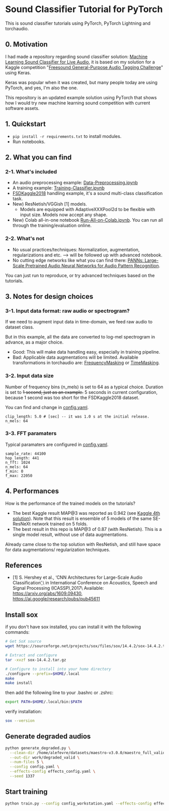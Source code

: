 # Sound Classifier Tutorial for PyTorch

This is sound classifier tutorials using PyTorch, PyTorch Lightning and torchaudio.

## 0. Motivation

I had made a repository regarding sound classifier solution: [Machine Learning Sound Classifier for Live Audio](https://github.com/daisukelab/ml-sound-classifier),
it is based on my solution for a Kaggle competition "[Freesound General-Purpose Audio Tagging Challenge](https://www.kaggle.com/c/freesound-audio-tagging)" using Keras.

Keras was popular when it was created, but many people today are using PyTorch, and yes, I'm also the one.

This repository is an updated example solution using PyTorch that shows how I would try new machine learning sound competition with current software assets.

## 1. Quickstart

- `pip install -r requirements.txt` to install modules.
- Run notebooks.

## 2. What you can find

### 2-1. What's included

- An audio preprocessing example: [Data-Preprocessing.ipynb](Data-Preprocessing.ipynb)
- A training example: [Training-Classifier.ipynb](Training-Classifier.ipynb)
- [FSDKaggle2018](https://zenodo.org/record/2552860#.X9TH6mT7RzU) handling example, it's a sound multi-class classification task.
- New) ResNetish/VGGish [1] models.
    - Models are equipped with AdaptiveXXXPool2d to be flexible with input size. Models now accept any shape.
- New) Colab all-in-one notebook [Run-All-on-Colab.ipynb](Run-All-on-Colab.ipynb). You can run all through the training/evaluation online.

### 2-2. What's not

- No usual practices/techniques: Normalization, augmentation, regularizations and etc. --> will be followed up with advanced notebook.
- No cutting edge networks like what you can find there: [PANNs: Large-Scale Pretrained Audio Neural Networks for Audio Pattern Recognition](https://github.com/qiuqiangkong/audioset_tagging_cnn).

You can just run to reproduce, or try advanced techniques based on the tutorials.

## 3. Notes for design choices

### 3-1. Input data format: raw audio or spectrogram?

If we need to augment input data in time-domain, we feed raw audio to dataset class.

But in this example, all the data are converted to log-mel spectrogram in advance, as a major choice.

- Good: This will make data handling easy, especially in training pipeline.
- Bad: Applicable data augmentations will be limited. Available transformations in torchaudio are: [FrequencyMasking](https://pytorch.org/audio/stable/transforms.html#frequencymasking) or [TimeMasking](https://pytorch.org/audio/stable/transforms.html#timemasking).

### 3-2. Input data size

Number of frequency bins (n_mels) is set to 64 as a typical choice.
Duration is set to ~~1 second, just as an example.~~ 5 seconds in current configuration, because 1 second was too short for the FSDKaggle2018 dataset.

You can find and change in [config.yaml](config.yaml).

    clip_length: 5.0 # [sec] -- it was 1.0 s at the initial release.
    n_mels: 64

### 3-3. FFT paramaters

Typical paramaters are configured in [config.yaml](config.yaml).

    sample_rate: 44100
    hop_length: 441
    n_fft: 1024
    n_mels: 64
    f_min: 0
    f_max: 22050

## 4. Performances

How is the performance of the trained models on the tutorials?

- The best Kaggle result MAP@3 was reported as 0.942 (see [Kaggle 4th solution](https://www.kaggle.com/c/freesound-audio-tagging/discussion/62634)). Note that this result is ensemble of 5 models of the same SE-ResNeXt network trained on 5 folds.
- The best result in this repo is MAP@3 of 0.87 (with ResNetish). This is a single model result, without use of data augmentations.

Already came close to the top solution with ResNetish, and still have space for data augmentations/ regularization techniques.

## References

- [1] S. Hershey et al., ‘CNN Architectures for Large-Scale Audio Classification’,\ in International Conference on Acoustics, Speech and Signal Processing (ICASSP),2017\ Available: https://arxiv.org/abs/1609.09430, https://ai.google/research/pubs/pub45611

## Install sox

if you don't have sox installed, you can install it with the following commands:

```bash
# Get SoX source
wget https://sourceforge.net/projects/sox/files/sox/14.4.2/sox-14.4.2.tar.gz

# Extract and configure
tar -xvzf sox-14.4.2.tar.gz

# Configure to install into your home directory
./configure --prefix=$HOME/.local
make
make install
```

then add the following line to your .bashrc or .zshrc:

```bash
export PATH=$HOME/.local/bin:$PATH
```

verify installation:

```bash
sox --version
```

## Generate degraded audios

```bash
python generate_degraded.py \
  --clean-dir /home/alefevre/datasets/maestro-v3.0.0/maestro_full_valid/ \
  --out-dir work/degraded_valid \
  --num-files 5 \
  --config config.yaml \
  --effects-config effects_config.yaml \
  --seed 1337
```

## Start training

```bash
python train.py --config config_workstation.yaml --effects-config effects_config.yaml
```

